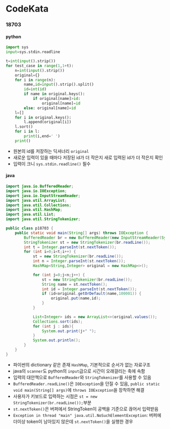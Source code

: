 # CodeKata
### 18703
#### python
```python
import sys
input=sys.stdin.readline

t=int(input().strip())
for test_case in range(1,1+t):
    n=int(input().strip())
    original={}
    for i in range(n):
        name,id=input().strip().split()
        id=int(id)
        if name in original.keys():
            if original[name]>id:
                original[name]=id
        else: original[name]=id
    l=[]
    for i in original.keys():
        l.append(original[i])
    l.sort()
    for i in l:
        print(i,end=' ')
    print()
```
- 원본의 id를 저장하는 딕셔너리 `original`
- 새로운 입력이 있을 때마다 저장된 id가 더 작은지 새로 입력된 id가 더 작은지 확인
- 입력이 크니 `sys.stdin.readline()` 필수

#### java
```java
import java.io.BufferedReader;
import java.io.IOException;
import java.io.InputStreamReader;
import java.util.ArrayList;
import java.util.Collections;
import java.util.HashMap;
import java.util.List;
import java.util.StringTokenizer;

public class p18703 {
    public static void main(String[] args) throws IOException {
        BufferedReader br = new BufferedReader(new InputStreamReader(System.in));
        StringTokenizer st = new StringTokenizer(br.readLine());
        int t = Integer.parseInt(st.nextToken());
        for (int i=0;i<t;i++) {
            st = new StringTokenizer(br.readLine());
            int n = Integer.parseInt(st.nextToken());
            HashMap<String,Integer> original = new HashMap<>();

            for (int j=0;j<n;j++) {
                st = new StringTokenizer(br.readLine());
                String name = st.nextToken();
                int id = Integer.parseInt(st.nextToken());
                if (id<original.getOrDefault(name,100001)) {
                    original.put(name,id);
                }
            }

            List<Integer> ids = new ArrayList<>(original.values());
            Collections.sort(ids);
            for (int j : ids){
                System.out.print(j+" ");
            }
            System.out.println();
        }
    }
}
```
- 파이썬의 dictionary 같은 존재 `HashMap`, 기본적으로 순서가 없는 자료구조
- java의 `scanner`도 python의 `input`급으로 시간이 오래걸리는 축에 속함
- 입력의 대안책으로 `BufferedReader`와 `StringTokenizer`를 사용할 수 있음
- `BufferedReader.readLine()`은 `IOException`을 던질 수 있음, `public static void main(String[] args)`에 `throws IOException`을 장착하면 해결
- 사용자가 키보드로 입력하는 시점은 `st = new StringTokenizer(br.readLine());`부분
- `st.nextToken()`은 버퍼에서 StringToken이 공백을 기준으로 끊어서 입력받음
- `Exception in thread "main" java.util.NoSuchElementException`: 버퍼에 더이상 token이 남아있지 않은데 `st.nextToken()`을 실행한 경우